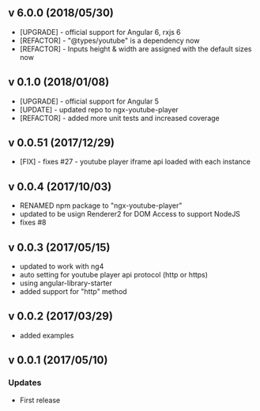 ## v 6.0.0 (2018/05/30)

* [UPGRADE] - official support for Angular 6, rxjs 6
* [REFACTOR] - "@types/youtube" is a dependency now
* [REFACTOR] - Inputs height & width are assigned with the default sizes now

## v 0.1.0 (2018/01/08)

* [UPGRADE] - official support for Angular 5
* [UPDATE] - updated repo to ngx-youtube-player
* [REFACTOR] - added more unit tests and increased coverage

## v 0.0.51 (2017/12/29)

* [FIX] - fixes #27 - youtube player iframe api loaded with each instance

## v 0.0.4 (2017/10/03)

* RENAMED npm package to "ngx-youtube-player"
* updated to be usign Renderer2 for DOM Access to support NodeJS
* fixes #8

## v 0.0.3 (2017/05/15)

* updated to work with ng4
* auto setting for youtube player api protocol (http or https)
* using angular-library-starter
* added support for "http" method

## v 0.0.2 (2017/03/29)

* added examples

## v 0.0.1 (2017/05/10)

### Updates

* First release
